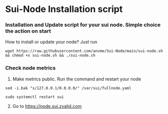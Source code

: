# Sui-Node Installation script

### Installation and Update script for your sui node. Simple choice the action on start


How to install or update your node? Just run
```
wget https://raw.githubusercontent.com/anvme/Sui-Node/main/sui-node.sh && chmod +x sui-node.sh && ./sui-node.sh
```

### Check node metrics

1. Make metrics public. Run the command and restart your node

```
sed -i.bak "s/127.0.0.1/0.0.0.0/" /var/sui/fullnode.yaml
```
```
sudo systemctl restart sui
```

2. Go to https://node.sui.zvalid.com 
